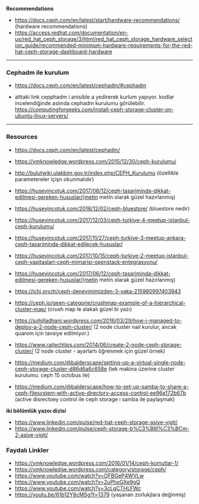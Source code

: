 **Recommendations**

- https://docs.ceph.com/en/latest/start/hardware-recommendations/ (hardware recommendations)
- https://access.redhat.com/documentation/en-us/red_hat_ceph_storage/3/html/red_hat_ceph_storage_hardware_selection_guide/recommended-minimum-hardware-requirements-for-the-red-hat-ceph-storage-dashboard-hardware 

--------------------

### Cephadm ile kurulum

- https://docs.ceph.com/en/latest/cephadm/#cephadm


- alttaki link cepphadm i anisible a yedirerek kurlum yapıyor. kodlar incelendiğinde aslında cephadm kurulumu görülebilir. 
https://computingforgeeks.com/install-ceph-storage-cluster-on-ubuntu-linux-servers/








---

### Resources

- https://docs.ceph.com/en/latest/cephadm/
- https://vmknowledge.wordpress.com/2015/12/30/ceph-kurulumu/

- http://bulutwiki.ulakbim.gov.tr/index.php/CEPH_Kurulumu (özellikle parametereler içişn okunmalıdır)
- https://huseyincotuk.com/2017/06/12/ceph-tasariminda-dikkat-edilmesi-gereken-hususlar/(metin metin olarak güzel hazırlanmış)
- https://huseyincotuk.com/2018/12/02/ceph-bluestore/ (bluestore nedir)
- https://huseyincotuk.com/2017/12/03/ceph-turkiye-4-meetup-istanbul-ceph-kurulumu/ 
- https://huseyincotuk.com/2017/11/27/ceph-turkiye-3-meetup-ankara-ceph-tasariminda-dikkat-edilecek-hususlar/
- https://huseyincotuk.com/2017/10/15/ceph-turkiye-2-meetup-istanbul-ceph-yapitaslari-ceph-mimarisi-openstack-entegrasyonu/
- https://huseyincotuk.com/2017/06/12/ceph-tasariminda-dikkat-edilmesi-gereken-hususlar/(metin metin olarak güzel hazırlanmış)
- https://ichi.pro/tr/ceph-deneyimimizden-3-vaka-215980997403943
- https://ceph.io/geen-categorie/crushmap-example-of-a-hierarchical-cluster-map/ (crush map le alakalı güzel bi yazı)
- https://sohilladhani.wordpress.com/2016/03/29/how-i-managed-to-deploy-a-2-node-ceph-cluster/ (2 node cluster naıl kurulur, ancak quarom için tavsiye edilmiyor.)
- https://www.rajtechtips.com/2014/06/create-2-node-ceph-storage-cluster/ (2 node cluster - ayarlartı öğrenmek için güzel örnek)

- https://medium.com/@balderscape/setting-up-a-virtual-single-node-ceph-storage-cluster-d86d6a6c658e (tek makina  üzerine cluster kurulumu. ceph 15 octobus ile)
- https://medium.com/@balderscape/how-to-set-up-samba-to-share-a-ceph-filesystem-with-active-directory-access-control-ee96e172b67b (active disrectoey control ile ceph storage ı samba ile paylaşmak)


**iki bölümlük yazoı dizisi**
- https://www.linkedin.com/pulse/red-hat-ceph-storage-asiye-yigit/
- https://www.linkedin.com/pulse/ceph-storage-b%C3%B6l%C3%BCm-2-asiye-yigit/





### Faydalı Linkler
- https://vmknowledge.wordpress.com/2016/01/14/ceph-komutlar-1/
- https://vmknowledge.wordpress.com/category/storage/ceph/
- https://www.youtube.com/watch?v=OFBGeP4WVLw
- https://www.youtube.com/watch?v=2uPhxGXe9gQ
- https://www.youtube.com/watch?v=3cLgCTHLFWc
- https://youtu.be/61b12Y8cMSg?t=1379 (yaşanan zorlukjlara değinmiş)
